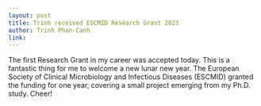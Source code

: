 ```yaml
---
layout: post
title: Trinh received ESCMID Research Grant 2023 
author: Trinh Phan-Canh
link: 
---
```


The first Research Grant in my career was accepted today. This is a fantastic thing for me to welcome a new lunar new year. The European Society of Clinical Microbiology and Infectious Diseases (ESCMID) granted the funding for one year, covering a small project emerging from my Ph.D. study. Cheer!